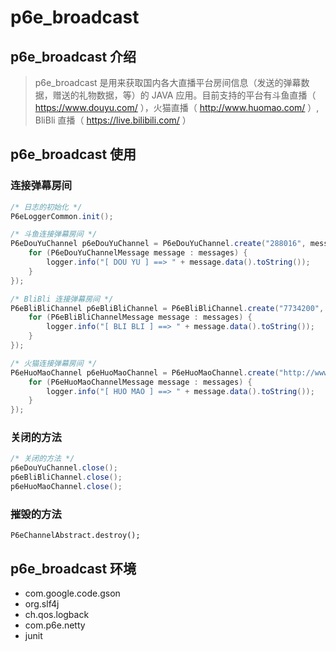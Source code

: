 # p6e_broadcast


## p6e_broadcast 介绍

> p6e_broadcast 是用来获取国内各大直播平台房间信息（发送的弹幕数据，赠送的礼物数据，等）的 JAVA 应用。目前支持的平台有斗鱼直播（ https://www.douyu.com/ ），火猫直播（ http://www.huomao.com/ ）, BliBli 直播（ https://live.bilibili.com/ ）

## p6e_broadcast 使用

### 连接弹幕房间

``` java
/* 日志的初始化 */
P6eLoggerCommon.init();

/* 斗鱼连接弹幕房间 */
P6eDouYuChannel p6eDouYuChannel = P6eDouYuChannel.create("288016", messages -> {
    for (P6eDouYuChannelMessage message : messages) {
        logger.info("[ DOU YU ] ==> " + message.data().toString());
    }
});

/* BliBli 连接弹幕房间 */
P6eBliBliChannel p6eBliBliChannel = P6eBliBliChannel.create("7734200", messages -> {
    for (P6eBliBliChannelMessage message : messages) {
        logger.info("[ BLI BLI ] ==> " + message.data().toString());
    }
});

/* 火猫连接弹幕房间 */
P6eHuoMaoChannel p6eHuoMaoChannel = P6eHuoMaoChannel.create("http://www.huomao.com/138569", messages -> {
    for (P6eHuoMaoChannelMessage message : messages) {
        logger.info("[ HUO MAO ] ==> " + message.data().toString());
    }
});
```



### 关闭的方法

``` java
/* 关闭的方法 */
p6eDouYuChannel.close();
p6eBliBliChannel.close();
p6eHuoMaoChannel.close();
```



### 摧毁的方法

```
P6eChannelAbstract.destroy();
```



## p6e_broadcast 环境

+ com.google.code.gson
+ org.slf4j
+ ch.qos.logback
+ com.p6e.netty
+ junit





